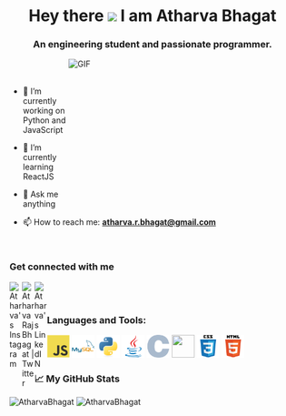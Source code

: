 <h1 align="center">Hey there <img src="https://media.giphy.com/media/hvRJCLFzcasrR4ia7z/giphy.gif" width="25px"> I am Atharva Bhagat</h1>
<h3 align="center">An engineering student and passionate programmer.</h3>
<img align="right" alt="GIF" src="https://github.com/abhisheknaiidu/abhisheknaiidu/blob/master/code.gif?raw=true" width="400" height="270" /> 

<br/><br/>

- 🔭 I’m currently working on Python and JavaScript
 
- 🌱 I’m currently learning ReactJS

- 💬 Ask me anything 

- 📫 How to reach me: **atharva.r.bhagat@gmail.com**
<br/>
<h3>Get connected with me</h3>

<a href="https://instagram.com/ath.ar.va" target="blank">
  <img align="left" alt="Atharva's Instagram" width="22px" src="https://cdn.jsdelivr.net/npm/simple-icons@3.0.1/icons/instagram.svg" />
</a>
<a href="https://twitter.com/AtharvaRBhagat" target="blank">
  <img align="left" alt="Atharva Raj Bhagat | Twitter" width="22px" src="https://raw.githubusercontent.com/peterthehan/peterthehan/master/assets/twitter.svg" />
</a>
<a href="https://www.linkedin.com/in/atharva-raj-bhagat-365a8a194/" target="blank">
  <img align="left" alt="Atharva's LinkedIN" width="22px" src="https://raw.githubusercontent.com/peterthehan/peterthehan/master/assets/linkedin.svg" />
</a>
<br />
<br/>
<h3>Languages and Tools:  </h3>
<p>
<img src="https://raw.githubusercontent.com/devicons/devicon/master/icons/javascript/javascript-original.svg" alt="javascript" width="40" height="40"/>  
<img src="https://raw.githubusercontent.com/devicons/devicon/master/icons/mysql/mysql-original-wordmark.svg" alt="mysql" width="40" height="40"/>  
<img src="https://raw.githubusercontent.com/devicons/devicon/master/icons/python/python-original.svg" alt="python" width="40" height="40"/> 
<img src="https://raw.githubusercontent.com/devicons/devicon/master/icons/java/java-original.svg" alt="java" width="40" height="40"/> 
<img src="https://raw.githubusercontent.com/devicons/devicon/master/icons/c/c-original.svg" alt="c" width="40" height="40"/> 
<img src="https://github.com/AtharvaBhagat/Portfolio/blob/8bb7a9264be76d263d852c02fd04a0c8c56a9f19/images/c++.png" width="40" height="40"/> 
<img src="https://raw.githubusercontent.com/devicons/devicon/master/icons/css3/css3-original-wordmark.svg" alt="css3" width="40" height="40"/> 
<img src="https://raw.githubusercontent.com/devicons/devicon/master/icons/html5/html5-original-wordmark.svg" alt="html5" width="40" height="40"/>
</p>



<h3>📈 My GitHub Stats</h3>
<p>
<img src="https://github-readme-stats.vercel.app/api/top-langs?username=AtharvaBhagat&show_icons=true&theme=dark&locale=en&layout=compact" alt="AtharvaBhagat"/>
<img src="https://github-readme-stats.vercel.app/api?username=AtharvaBhagat&show_icons=true&theme=dark&locale=en" alt="AtharvaBhagat" />
 </p>
  

